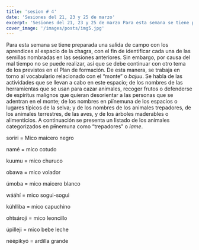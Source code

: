 ```yaml
---
title: 'sesion # 4'
date: 'Sesiones del 21, 23 y 25 de marzo'
excerpt: 'Sesiones del 21, 23 y 25 de marzo Para esta semana se tiene preparada una salida de campo con los aprendices al espacio de la chagra'
cover_image: '/images/posts/img5.jpg'
---
```

Para esta semana se tiene preparada una salida de campo con los aprendices al espacio de la chagra, con el fin de identificar cada una de las semillas nombradas en las sesiones anteriores. Sin embargo, por causa del mal tiempo no se puede realizar, así que se debe continuar con otro tema de los previstos en el Plan de formación. De esta manera, se trabaja en torno al vocabulario relacionado con el “monte” o *bajuu*. Se habla de las actividades que se llevan a cabo en este espacio; de los nombres de las herramientas que se usan para cazar animales, recoger frutos o defenderse de espíritus malignos que quieran desorientar a las personas que se adentran en el monte; de los nombres en píínemuna de los espacios o lugares típicos de la selva; y de los nombres de los animales trepadores, de los animales terrestres, de las aves, y de los árboles maderables o alimenticios. A continuación se presenta un listado de los animales categorizados en p~~íí~~nemuna como “trepadores” o *iame*. 

soriri = Mico maicero negro

namé = mico cotudo

kuumu = mico churuco

obawa = mico volador

úmoba = mico maicero blanco

wááhí = mico sogui-sogui

kúhlliba = mico capuchino

ohtsároji = mico leoncillo

úpilleji = mico bebe leche

néépikyó = ardilla grande
